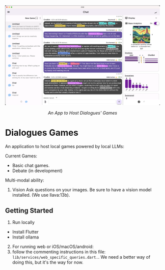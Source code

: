 <p align="center">
  <img src="https://github.com/jonnyjohnson1/chat-arena/blob/main/ui_screenshot.png" style="max-width: 100%; height: auto; max-height: 350px;" alt="UI Chat Debates" />
</p>
<p align="center">
  <em>An App to Host Dialogues' Games</em>
</p>


# Dialogues Games

An application to host local games powered by local LLMs:

Current Games:
- Basic chat games.
- Debate (in development)

Multi-modal ability:
1. Vision
Ask questions on your images. Be sure to have a vision model installed. (We use llava:13b).

## Getting Started

1. Run locally
- Install Flutter
- Install ollama

2. For running web or iOS/macOS/android:
  1. follow the commenting instructions in this file: `lib/services/web_specific_queries.dart.`. We need a better way of doing this, but it's the way for now.
